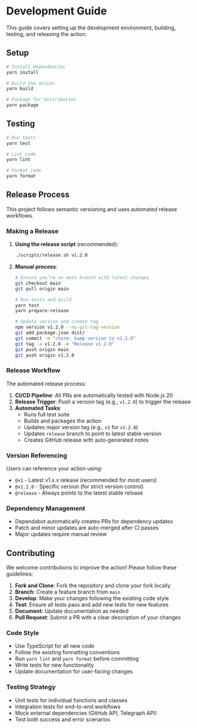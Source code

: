 # Development Guide

This guide covers setting up the development environment, building, testing, and releasing the action.

## Setup

```bash
# Install dependencies
yarn install

# Build the action
yarn build

# Package for distribution
yarn package
```

## Testing

```bash
# Run tests
yarn test

# Lint code
yarn lint

# Format code
yarn format
```

## Release Process

This project follows semantic versioning and uses automated release workflows.

### Making a Release

1. **Using the release script** (recommended):

   ```bash
   ./scripts/release.sh v1.2.0
   ```

2. **Manual process**:

   ```bash
   # Ensure you're on main branch with latest changes
   git checkout main
   git pull origin main

   # Run tests and build
   yarn test
   yarn prepare-release

   # Update version and create tag
   npm version v1.2.0 --no-git-tag-version
   git add package.json dist/
   git commit -m "chore: bump version to v1.2.0"
   git tag -a v1.2.0 -m "Release v1.2.0"
   git push origin main
   git push origin v1.2.0
   ```

### Release Workflow

The automated release process:

1. **CI/CD Pipeline**: All PRs are automatically tested with Node.js 20
2. **Release Trigger**: Push a version tag (e.g., `v1.2.0`) to trigger the release
3. **Automated Tasks**:
   - Runs full test suite
   - Builds and packages the action
   - Updates major version tag (e.g., `v1` for `v1.2.0`)
   - Updates `release` branch to point to latest stable version
   - Creates GitHub release with auto-generated notes

### Version Referencing

Users can reference your action using:

- `@v1` - Latest v1.x.x release (recommended for most users)
- `@v1.2.0` - Specific version (for strict version control)
- `@release` - Always points to the latest stable release

### Dependency Management

- Dependabot automatically creates PRs for dependency updates
- Patch and minor updates are auto-merged after CI passes
- Major updates require manual review

## Contributing

We welcome contributions to improve the action! Please follow these guidelines:

1. **Fork and Clone**: Fork the repository and clone your fork locally
2. **Branch**: Create a feature branch from `main`
3. **Develop**: Make your changes following the existing code style
4. **Test**: Ensure all tests pass and add new tests for new features
5. **Document**: Update documentation as needed
6. **Pull Request**: Submit a PR with a clear description of your changes

### Code Style

- Use TypeScript for all new code
- Follow the existing formatting conventions
- Run `yarn lint` and `yarn format` before committing
- Write tests for new functionality
- Update documentation for user-facing changes

### Testing Strategy

- Unit tests for individual functions and classes
- Integration tests for end-to-end workflows
- Mock external dependencies (GitHub API, Telegraph API)
- Test both success and error scenarios
